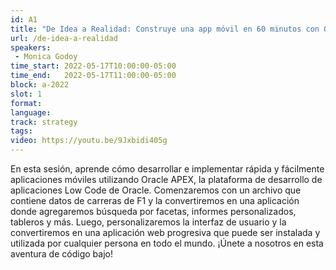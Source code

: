 ```yaml
---
id: A1
title: "De Idea a Realidad: Construye una app móvil en 60 minutos con Oracle APEX"
url: /de-idea-a-realidad
speakers:
 - Monica Godoy
time_start: 2022-05-17T10:00:00-05:00
time_end:   2022-05-17T11:00:00-05:00
block: a-2022
slot: 1
format: 
language: 
track: strategy
tags:
video: https://youtu.be/9Jxbidi405g
---
```


En esta sesión, aprende cómo desarrollar e implementar rápida y fácilmente aplicaciones móviles utilizando Oracle APEX, la plataforma de desarrollo de aplicaciones Low Code de Oracle. Comenzaremos con un archivo que contiene datos de carreras de F1 y la convertiremos en una aplicación donde agregaremos búsqueda por facetas, informes personalizados, tableros y más. Luego, personalizaremos la interfaz de usuario y la convertiremos en una aplicación web progresiva que puede ser instalada y utilizada por cualquier persona en todo el mundo. ¡Únete a nosotros en esta aventura de código bajo!